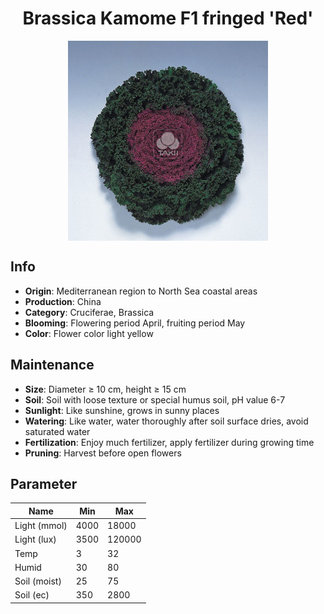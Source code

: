 <h1 align='center'>Brassica Kamome F1 fringed 'Red'</h1>
<p align="center">
    <img 
        align='center'
        width='320'
        src="../images/brassica kamome f1 fringed red.png" 
        alt='Brassica Kamome F1 fringed 'Red'' />
</p>

## Info

 - **Origin**: Mediterranean region to North Sea coastal areas
 - **Production**: China
 - **Category**: Cruciferae, Brassica
 - **Blooming**: Flowering period April, fruiting period May
 - **Color**: Flower color light yellow

## Maintenance

 - **Size**: Diameter ≥ 10 cm, height ≥ 15 cm
 - **Soil**: Soil with loose texture or special humus soil, pH value 6-7
 - **Sunlight**: Like sunshine, grows in sunny places
 - **Watering**: Like water, water thoroughly after soil surface dries, avoid saturated water
 - **Fertilization**: Enjoy much fertilizer, apply fertilizer during growing time
 - **Pruning**: Harvest before open flowers

## Parameter

| Name         | Min  | Max   |
|--------------|------|-------|
| Light (mmol) | 4000 | 18000  |
| Light (lux)  | 3500 | 120000 |
| Temp         | 3    | 32    |
| Humid        | 30   | 80    |
| Soil (moist) | 25   | 75    |
| Soil (ec)    | 350  | 2800  |